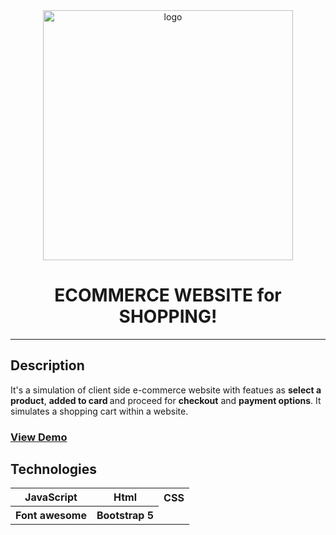 <div align="center">

  <img src="https://colorlib.com/wp/wp-content/uploads/sites/2/ecommerce-website-builder.jpg.webp" alt="logo" width="400" height="auto" />

  <h1>ECOMMERCE WEBSITE for SHOPPING!</h1>

</div>

<hr>
<h2>Description</h2>
It's a simulation of client side e-commerce website with featues as <b>select a product</b>, <b>added to card </b> and proceed for <b>checkout</b> and <b>payment options</b>. It simulates a shopping cart within a website.

<h3> <a href="https://themewagon.github.io/malefashion/?_ga=2.41998501.1093724425.1672790678-1535258502.1672790678">View Demo</a> </h3>

<h2>Technologies</h2>
<table>
      <tbody>
        <tr>
          <th>JavaScript</th>
           <th>Html</th>
           <th>CSS</th>
        </tr>
          <tr>
           <th>Font awesome</th>
           <th>Bootstrap 5</th>
         </tr>
      </tbody>    
</table
